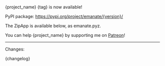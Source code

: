 {project_name} {tag} is now available!

PyPI package: https://pypi.org/project/emanate/{version}/

The ZipApp is available below, as emanate.pyz.

You can help {project_name} by supporting me on [Patreon](https://www.patreon.com/duckinator)!

---

Changes:

{changelog}
